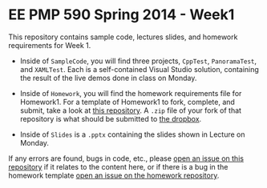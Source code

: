 EE PMP 590 Spring 2014 - Week1
=====

This repository contains sample code, lectures slides, and homework requirements for Week 1.

* Inside of `SampleCode`, you will find three projects, `CppTest`, `PanoramaTest`, and `XAMLTest`.  Each is a self-contained Visual Studio solution, containing the result of the live demos done in class on Monday.

* Inside of `Homework`, you will find the homework requirements file for Homework1.  For a template of Homework1 to fork, complete, and submit, take a look at [this repository](https://github.com/EE590-Spring2014/Homework1).  A `.zip` file of your fork of that repository is what should be submitted to [the dropbox](https://catalyst.uw.edu/collectit/dropbox/sabae/31315).

* Inside of `Slides` is a `.pptx` containing the slides shown in Lecture on Monday.

If any errors are found, bugs in code, etc., please [open an issue on this repository](https://github.com/EE590-Spring2014/Materials/issues/new) if it relates to the content here, or if there is a bug in the homework template [open an issue on the homework repository](https://github.com/EE590-Spring2014/Homework1/issues/new).
